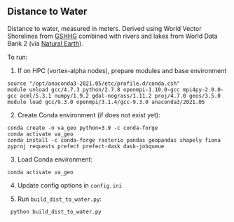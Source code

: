 ## Distance to Water

Distance to water, measured in meters. Derived using World Vector Shorelines from [GSHHG](http://www.soest.hawaii.edu/pwessel/gshhg/) combined with rivers and lakes from World Data Bank 2 (via [Natural Earth](https://github.com/nvkelso/natural-earth-vector)).

To run:
1.  If on HPC (vortex-alpha nodes), prepare modules and base environment
```
source "/opt/anaconda3-2021.05/etc/profile.d/conda.csh"
module unload gcc/4.7.3 python/2.7.8 openmpi-1.10.0-gcc mpi4py-2.0.0-gcc acml/5.3.1 numpy/1.9.2 gdal-nograss/1.11.2 proj/4.7.0 geos/3.5.0
module load gcc/9.3.0 openmpi/3.1.4/gcc-9.3.0 anaconda3/2021.05
```

2. Create Conda environment (if does not exist yet):
```
conda create -n va_geo python=3.9 -c conda-forge
conda activate va_geo
conda install -c conda-forge rasterio pandas geopandas shapely fiona pyproj requests prefect prefect-dask dask-jobqueue
```

3. Load Conda environment:
```
conda activate va_geo
```

4. Update config options in `config.ini`

5. Run `build_dist_to_water.py`:
```
 python build_dist_to_water.py
